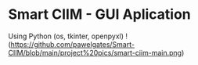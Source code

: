 # Smart CIIM - GUI Aplication 
Using Python (os, tkinter, openpyxl)
! (https://github.com/pawelgates/Smart-CIIM/blob/main/project%20pics/smart-ciim-main.png)
